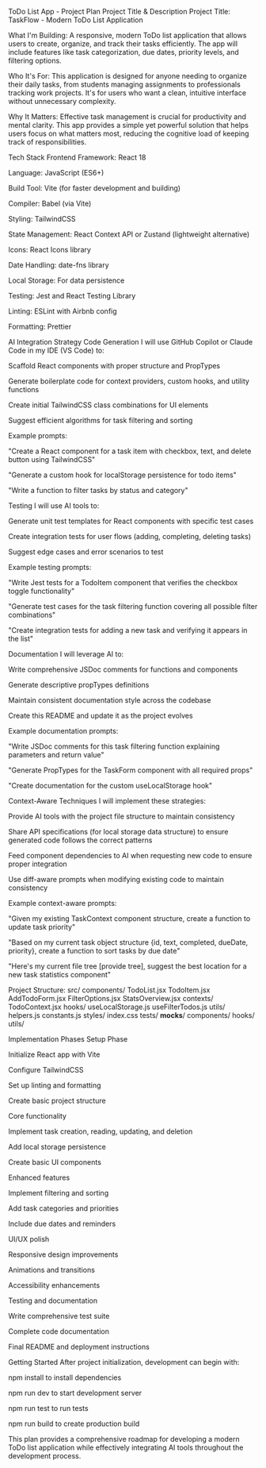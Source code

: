 ToDo List App - Project Plan
Project Title & Description
Project Title: TaskFlow - Modern ToDo List Application

What I'm Building:
A responsive, modern ToDo list application that allows users to create, organize, and track their tasks efficiently. The app will include features like task categorization, due dates, priority levels, and filtering options.

Who It's For:
This application is designed for anyone needing to organize their daily tasks, from students managing assignments to professionals tracking work projects. It's for users who want a clean, intuitive interface without unnecessary complexity.

Why It Matters:
Effective task management is crucial for productivity and mental clarity. This app provides a simple yet powerful solution that helps users focus on what matters most, reducing the cognitive load of keeping track of responsibilities.

Tech Stack
Frontend Framework: React 18

Language: JavaScript (ES6+)

Build Tool: Vite (for faster development and building)

Compiler: Babel (via Vite)

Styling: TailwindCSS

State Management: React Context API or Zustand (lightweight alternative)

Icons: React Icons library

Date Handling: date-fns library

Local Storage: For data persistence

Testing: Jest and React Testing Library

Linting: ESLint with Airbnb config

Formatting: Prettier

AI Integration Strategy
Code Generation
I will use GitHub Copilot or Claude Code in my IDE (VS Code) to:

Scaffold React components with proper structure and PropTypes

Generate boilerplate code for context providers, custom hooks, and utility functions

Create initial TailwindCSS class combinations for UI elements

Suggest efficient algorithms for task filtering and sorting

Example prompts:

"Create a React component for a task item with checkbox, text, and delete button using TailwindCSS"

"Generate a custom hook for localStorage persistence for todo items"

"Write a function to filter tasks by status and category"

Testing
I will use AI tools to:

Generate unit test templates for React components with specific test cases

Create integration tests for user flows (adding, completing, deleting tasks)

Suggest edge cases and error scenarios to test

Example testing prompts:

"Write Jest tests for a TodoItem component that verifies the checkbox toggle functionality"

"Generate test cases for the task filtering function covering all possible filter combinations"

"Create integration tests for adding a new task and verifying it appears in the list"

Documentation
I will leverage AI to:

Write comprehensive JSDoc comments for functions and components

Generate descriptive propTypes definitions

Maintain consistent documentation style across the codebase

Create this README and update it as the project evolves

Example documentation prompts:

"Write JSDoc comments for this task filtering function explaining parameters and return value"

"Generate PropTypes for the TaskForm component with all required props"

"Create documentation for the custom useLocalStorage hook"

Context-Aware Techniques
I will implement these strategies:

Provide AI tools with the project file structure to maintain consistency

Share API specifications (for local storage data structure) to ensure generated code follows the correct patterns

Feed component dependencies to AI when requesting new code to ensure proper integration

Use diff-aware prompts when modifying existing code to maintain consistency

Example context-aware prompts:

"Given my existing TaskContext component structure, create a function to update task priority"

"Based on my current task object structure {id, text, completed, dueDate, priority}, create a function to sort tasks by due date"

"Here's my current file tree [provide tree], suggest the best location for a new task statistics component"

Project Structure:
src/
  components/
    TodoList.jsx
    TodoItem.jsx
    AddTodoForm.jsx
    FilterOptions.jsx
    StatsOverview.jsx
  contexts/
    TodoContext.jsx
  hooks/
    useLocalStorage.js
    useFilterTodos.js
  utils/
    helpers.js
    constants.js
  styles/
    index.css
  tests/
    __mocks__/
    components/
    hooks/
    utils/

Implementation Phases
Setup Phase

Initialize React app with Vite

Configure TailwindCSS

Set up linting and formatting

Create basic project structure

Core functionality

Implement task creation, reading, updating, and deletion

Add local storage persistence

Create basic UI components

Enhanced features

Implement filtering and sorting

Add task categories and priorities

Include due dates and reminders

UI/UX polish

Responsive design improvements

Animations and transitions

Accessibility enhancements

Testing and documentation

Write comprehensive test suite

Complete code documentation

Final README and deployment instructions

Getting Started
After project initialization, development can begin with:

npm install to install dependencies

npm run dev to start development server

npm run test to run tests

npm run build to create production build

This plan provides a comprehensive roadmap for developing a modern ToDo list application while effectively integrating AI tools throughout the development process.

